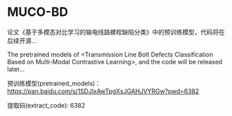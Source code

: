 # MUCO-BD
论文《基于多模态对比学习的输电线路螺栓缺陷分类》中的预训练模型，代码将在后续开源...

The pretrained models of &lt;Transmission Line Bolt Defects Classification Based on Multi-Modal Contrastive Learning>, and the code will be released later...

预训练模型(pretrained_models)：
https://pan.baidu.com/s/1SDJlxAwTpgXsJGAHJVYRGw?pwd=6382

提取码(extract_code): 6382
